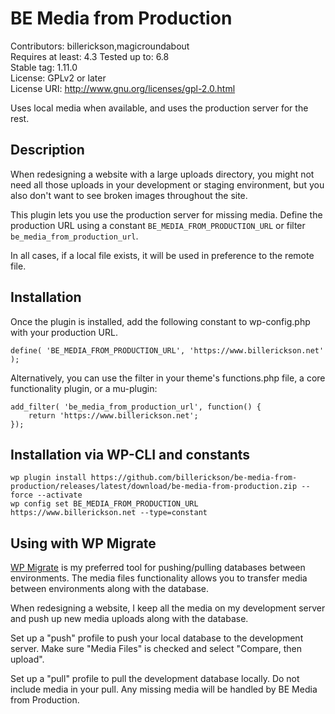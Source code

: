 # BE Media from Production

Contributors: billerickson,magicroundabout  
Requires at least: 4.3
Tested up to: 6.8  
Stable tag: 1.11.0  
License: GPLv2 or later  
License URI: http://www.gnu.org/licenses/gpl-2.0.html  

Uses local media when available, and uses the production server for the rest.

## Description

When redesigning a website with a large uploads directory, you might not need all those uploads in your development
or staging environment, but you also don't want to see broken images throughout the site.

This plugin lets you use the production server for missing media. Define the production URL using a constant `BE_MEDIA_FROM_PRODUCTION_URL` or filter `be_media_from_production_url`.

In all cases, if a local file exists, it will be used in preference to the remote file.

## Installation

Once the plugin is installed, add the following constant to wp-config.php with your production URL.

```
define( 'BE_MEDIA_FROM_PRODUCTION_URL', 'https://www.billerickson.net' );
```

Alternatively, you can use the filter in your theme's functions.php file, a core functionality plugin, or a mu-plugin:

```
add_filter( 'be_media_from_production_url', function() {
	return 'https://www.billerickson.net';
});
```


## Installation via WP-CLI and constants

```
wp plugin install https://github.com/billerickson/be-media-from-production/releases/latest/download/be-media-from-production.zip --force --activate
wp config set BE_MEDIA_FROM_PRODUCTION_URL https://www.billerickson.net --type=constant
```

## Using with WP Migrate

[WP Migrate](https://deliciousbrains.com/wp-migrate-db-pro/) is my preferred tool for pushing/pulling databases between environments. The media files functionality allows you to transfer media between environments along with the database.

When redesigning a website, I keep all the media on my development server and push up new media uploads along with the database.

Set up a "push" profile to push your local database to the development server. Make sure "Media Files" is checked and select "Compare, then upload".

Set up a "pull" profile to pull the development database locally. Do not include media in your pull. Any missing media will be handled by BE Media from Production.
